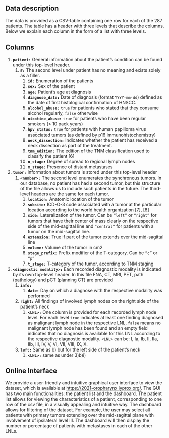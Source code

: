 ## Data description

The data is provided as a CSV-table containing one row for each of the 287 patients. The table has a header with three levels that describe the columns. Below we explain each column in the form of a list with three levels.

## Columns

1. **`patient:`** General information about the patient’s condition can be found under this top-level header.
    1. **`#:`** The second level under patient has no meaning and exists solely as a filler.
        1. **`id:`** Enumeration of the patients
        1. **`sex:`** Sex of the patient
        1. **`age:`** Patient’s age at diagnosis
        1. **`diagnose_date:`** Date of diagnosis (format `YYYY-mm-dd`) defined as the date of first histological confirmation of HNSCC.
        1. **`alcohol_abuse:`** `true` for patients who stated that they consume alcohol regularly, `false` otherwise
        1. **`nicotine_abuse:`** `true` for patients who have been regular smokers (> 10 pack years)
        1. **`hpv_status:`** `true` for patients with human papilloma virus associated tumors (as defined by p16 immunohistochemistry)
        1. **`neck_dissection:`** Indicates whether the patient has received a neck dissection as part of the treatment.
        1. **`tnm_edition:`** The edition of the TNM classification used to classify the patient [6]
        1. **`n_stage:`** Degree of spread to regional lymph nodes
        1. **`m_stage:`** Presence of distant metastases
2. **`tumor:`** Information about tumors is stored under this top-level header
    1. **`<number>:`** The second level enumerates the synchronous tumors. In our database, no patient has had a second tumor, but this structure of the file allows us to include such patients in the future. The third-level headers are the same for each tumor.
        1. **`location:`** Anatomic location of the tumor
        1. **`subsite:`** ICD-O-3 code associated with a tumor at the particular location according to the world health organization [7], [8]
        1. **`side:`** Lateralization of the tumor. Can be `“left”` or `“right”` for tumors that have their center of mass clearly on the respective side of the mid-sagittal line and `“central”` for patients with a tumor on the mid-sagittal line.
        1. **`extension:`** True if part of the tumor extends over the mid-sagittal line
        1. **`volume:`** Volume of the tumor in cm2
        1. **`stage_prefix:`** Prefix modifier of the T-category. Can be `“c”` or `“p”`
        1. **`t_stage:`** T-category of the tumor, according to TNM staging
3. **`<diagnostic modality>:`** Each recorded diagnostic modality is indicated by its own top-level header. In this file FNA, CT, MRI, PET, path (pathology) and pCT (planning CT) are provided
    1. **`info:`** 
        1. **`date:`** Day on which a diagnose with the respective modality was performed
    1. **`right:`** All findings of involved lymph nodes on the right side of the patient’s neck
        1. **`<LNL>:`** One column is provided for each recorded lymph node level. For each level `true` indicates at least one finding diagnosed as malignant lymph node in the respective LNL, `false` means no malignant lymph node has been found and an empty field indicates that no diagnosis is available for this LNL according to the respective diagnostic modality. `<LNL>` can be: I, Ia, Ib, II, IIa, IIb, III, IV, V, VI, VII, VIII, IX, X.
    1. **`left:`** Same as b) but for the left side of the patient’s neck
        1. **`<LNL>:`** same as under 3)b)i)

## Online Interface

We provide a user-friendly and intuitive graphical user interface to view the dataset, which is available at https://2021-oropharynx.lyprox.org/. The GUI has two main functionalities: the patient list and the dashboard. The patient list allows for viewing the characteristics of a patient, corresponding to one row of the csv file, in a visually appealing and intuitive way. The dashboard allows for filtering of the dataset. For example, the user may select all patients with primary tumors extending over the mid-sagittal plane with involvement of ipsilateral level III. The dashboard will then display the number or percentage of patients with metastases in each of the other LNLs.